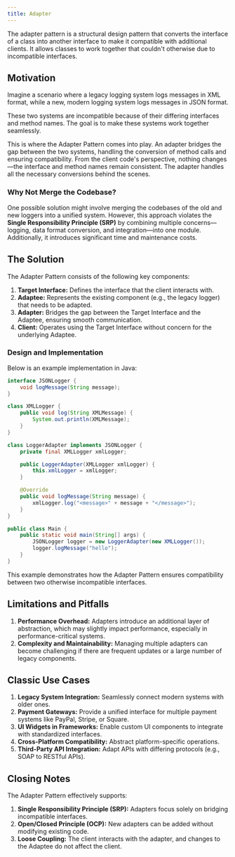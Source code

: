 ```yaml
---
title: Adapter
---
```


The adapter pattern is a structural design pattern that converts the interface of a class into 
another interface to make it compatible with additional clients. It allows classes to work 
together that couldn't otherwise due to incompatible interfaces.

## Motivation
Imagine a scenario where a legacy logging system logs messages in XML format, while a new, 
modern logging system logs messages in JSON format.

These two systems are incompatible because of their differing interfaces and method names. The
goal is to make these systems work together seamlessly.

This is where the Adapter Pattern comes into play. An adapter bridges the gap between the two
systems, handling the conversion of method calls and ensuring compatibility. From the client
code's perspective, nothing changes—the interface and method names remain consistent. The 
adapter handles all the necessary conversions behind the scenes.

### Why Not Merge the Codebase?
One possible solution might involve merging the codebases of the old and new loggers into a
unified system. However, this approach violates the **Single Responsibility Principle (SRP)**
by combining multiple concerns—logging, data format conversion, and integration—into one module.
Additionally, it introduces significant time and maintenance costs.

## The Solution
The Adapter Pattern consists of the following key components:

1. **Target Interface:** Defines the interface that the client interacts with.
2. **Adaptee:** Represents the existing component (e.g., the legacy logger) that needs to be adapted.
3. **Adapter:** Bridges the gap between the Target Interface and the Adaptee, ensuring smooth communication.
4. **Client:** Operates using the Target Interface without concern for the underlying Adaptee.

### Design and Implementation
Below is an example implementation in Java:

```java
interface JSONLogger {
    void logMessage(String message);
}

class XMLLogger {
    public void log(String XMLMessage) {
        System.out.println(XMLMessage);
    }
}

class LoggerAdapter implements JSONLogger {
    private final XMLLogger xmlLogger;

    public LoggerAdapter(XMLLogger xmlLogger) {
        this.xmlLogger = xmlLogger;
    }

    @Override
    public void logMessage(String message) {
        xmlLogger.log("<message>" + message + "</message>");
    }
}

public class Main {
    public static void main(String[] args) {
        JSONLogger logger = new LoggerAdapter(new XMLLogger());
        logger.logMessage("hello");
    }
}
```

This example demonstrates how the Adapter Pattern ensures compatibility between two otherwise
incompatible interfaces.

## Limitations and Pitfalls
1. **Performance Overhead:** Adapters introduce an additional layer of abstraction, which may 
slightly impact performance, especially in performance-critical systems.
2. **Complexity and Maintainability:** Managing multiple adapters can become challenging if there
are frequent updates or a large number of legacy components.

## Classic Use Cases
1. **Legacy System Integration:** Seamlessly connect modern systems with older ones.
2. **Payment Gateways:** Provide a unified interface for multiple payment systems like PayPal,
Stripe, or Square.
3. **UI Widgets in Frameworks:** Enable custom UI components to integrate with standardized interfaces.
4. **Cross-Platform Compatibility:** Abstract platform-specific operations.
5. **Third-Party API Integration:** Adapt APIs with differing protocols (e.g., SOAP to RESTful APIs).

## Closing Notes
The Adapter Pattern effectively supports:

1. **Single Responsibility Principle (SRP):** Adapters focus solely on bridging incompatible interfaces.
2. **Open/Closed Principle (OCP):** New adapters can be added without modifying existing code.
3. **Loose Coupling:** The client interacts with the adapter, and changes to the Adaptee do not affect the client.
